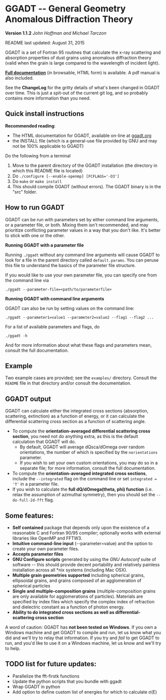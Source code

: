 GGADT -- General Geometry Anomalous Diffraction Theory
======================================================
**Version 1.1.2**
*John Hoffman and Michael Tarczon*

README last updated: August 31, 2015

GGADT is a set of Fortran 95 routines that calculate the x-ray scattering and absorption properties of dust grains using anomalous diffraction theory (valid when the grain is large compared to the wavelength of incident light).

**[Full documentation](ggadt.org)** (in browsable, HTML form) is available. A pdf manual is also included. 

See the **ChangeLog** for the gritty details of what's been changed in GGADT over time. This is just a spit-out of the current git log, and so probably contains more information than you need.

Quick install instructions
--------------------------

**Recommended reading**: 

* The HTML documentation for GGADT, available on-line at [ggadt.org](ggadt.org)
* the INSTALL file (which is a general-use file provided by GNU and may not be 100% applicable to GGADT)

Do the following from a terminal

1. Move to the parent directory of the GGADT installation (the directory in which this README file is located)
2. Do ```./configure [--enable-openmp] [FCFLAGS='-O3']```
3. Do ```make``` or ```make install```
4. This should compile GGADT (without errors). The GGADT binary is in the "src" folder.


How to run GGADT
----------------

GGADT can be run with parameters set by either command line arguments, or a parameter file, or both. Mixing them isn't recommended, and may prioritize conflicting parameter values in a way that you don't like. It's better to stick with one or the other.

**Running GGADT with a parameter file**

Running ```./ggadt``` without any command line arguments will cause GGADT to look for a file in the parent directory called ```default.params```. You can peruse this file to understand the basics of the parameter file structure.

If you would like to use your own parameter file, you can specify one from the command line via 

```./ggadt --parameter-file=<path/to/parameterfile>```

**Running GGADT with command line arguments**

GGADT can also be run by setting values on the command line:

```./ggadt --parameter1=value1 --parameter2=value2 --flag1 --flag2 ...```

For a list of available parameters and flags, do

```./ggadt -h```

And for more information about what these flags and parameters mean, consult the full documentation.


Example
-------

Two example cases are provided; see the ```examples/``` directory. Consult the ```README``` file in that directory and/or consult the documentation.

GGADT output
------------

GGADT can calculate either the integrated cross sections (absorption, scattering, extinction) as a function of energy, or it can calculate the differential scattering cross section as a function of scattering angle. 

* To compute the **orientation-averaged differential scattering cross section**, you need not do anything extra, as this is the default calculation that GGADT will do. 
	* By default, GGADT will average dQsca/dOmega over random orientations, the number of which is specified by the ```norientations``` parameter.
	* If you wish to set your own custom orientations, you may do so in a separate file; for more information, consult the full documentation.
* To compute the **orientation-averaged integrated cross sections**, include the ```--integrated``` flag on the command line or set ```integrated = 'T'``` in a parameter file. 
* If you wish to calculate the **full dQ/dOmega(theta, phi) function** (i.e. relax the assumption of azimuthal symmetry), then you should set the ```--do-full-2d-fft``` flag.

Some features:
--------------
* **Self contained** package that depends only upon the existence of a reasonable C and Fortran 90/95 compiler; optionally works with external libraries like OpenMP and FFTW3.
* **Intuitive command-line input** (--parameter=value) and the option to create your own parameter files.
* **Accepts parameter files** 
* **GNU Configure scripts** generated by using the *GNU Autoconf* suite of software -- this should provide decent portability and relatively painless installation across all *nix systems (including Mac OSX).
* **Multiple grain geometries supported** including spherical grains, ellipsoidal grains, and grains composed of an agglomeration of spherical particles 
* **Single and multiple-composition grains** (multiple-composition grains are only available for agglomerations of particles). Materials are specified by index files which specify the complex index of refraction and dielectric constant as a function of photon energy.
* **Ability to do integrated cross sections as well as differential-scattering cross section**

A word of caution: GGADT has **not been tested on Windows**. If you own a Windows machine and get GGADT to compile and run, let us know what you did and we'll try to relay that information. If you try and *fail* to get GGADT to run, and you'd like to use it on a Windows machine, let us know and we'll try to help.

TODO list for future updates:
-----------------------------

* Parallelize the fft-firstk functions
* Update the python scripts that you bundle with ggadt
* Wrap GGADT in python
* Add option to define custom list of energies for which to calculate σ(E)
